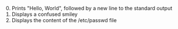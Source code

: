 0. Prints "Hello, World", followed by a new line to the standard output
1. Displays a confused smiley
2. Displays the content of the /etc/passwd file
